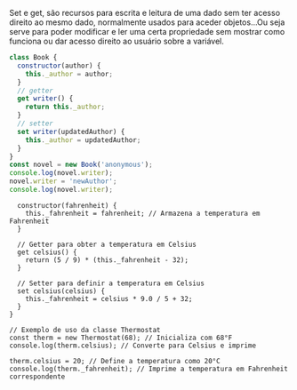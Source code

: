 Set e get, são recursos para escrita e leitura de uma dado sem ter acesso direito ao mesmo dado, normalmente usados para aceder objetos...Ou seja serve para poder modificar e ler uma certa propriedade sem mostrar como funciona ou dar acesso direito ao usuário sobre a variável.

```js
class Book {
  constructor(author) {
    this._author = author;
  }
  // getter
  get writer() {
    return this._author;
  }
  // setter
  set writer(updatedAuthor) {
    this._author = updatedAuthor;
  }
}
const novel = new Book('anonymous');
console.log(novel.writer);
novel.writer = 'newAuthor';
console.log(novel.writer);
```

```class Thermostat {
  constructor(fahrenheit) {
    this._fahrenheit = fahrenheit; // Armazena a temperatura em Fahrenheit
  }

  // Getter para obter a temperatura em Celsius
  get celsius() {
    return (5 / 9) * (this._fahrenheit - 32);
  }

  // Setter para definir a temperatura em Celsius
  set celsius(celsius) {
    this._fahrenheit = celsius * 9.0 / 5 + 32;
  }
}

// Exemplo de uso da classe Thermostat
const therm = new Thermostat(68); // Inicializa com 68°F
console.log(therm.celsius); // Converte para Celsius e imprime

therm.celsius = 20; // Define a temperatura como 20°C
console.log(therm._fahrenheit); // Imprime a temperatura em Fahrenheit correspondente